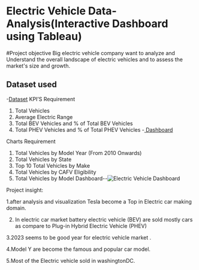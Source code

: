 # Electric Vehicle Data-Analysis(Interactive Dashboard using Tableau)
#Project objective 
Big electric vehicle company want to analyze and Understand the overall landscape of electric vehicles and to assess the market's size and growth.
## Dataset used
-<a href ="https://github.com/amitbhowate/Data-Analysis-Dashboard/blob/main/electric%20vehical.xlsb">Dataset</a>
KPI’S Requirement 
1. Total Vehicles
2. Average Electric Range
3. Total BEV Vehicles and % of Total BEV Vehicles
4. Total PHEV Vehicles and % of Total PHEV Vehicles
-<a href ="https://github.com/amitbhowate/Data-Analysis-Dashboard/blob/main/Electric%20Vehicle%20Dashboard.png"> Dashboard<a/>

Charts Requirement
1.	Total Vehicles by Model Year (From 2010 Onwards)
2.	Total Vehicles by State
3.	Top 10 Total Vehicles by Make
4.	Total Vehicles by CAFV Eligibility
5.	Total Vehicles by Model
Dashboard--![Electric Vehicle Dashboard](https://github.com/user-attachments/assets/d5020749-f1a1-4f64-b0d7-828f34948734)

Project insight:

1.after analysis and visualization Tesla become a Top in Electric car making domain.

2. In electric car market battery electric vehicle (BEV) are sold mostly cars as compare to Plug-in Hybrid Electric Vehicle (PHEV)

3.2023 seems to be good year for electric vehicle market .
   
4.Model Y are become the famous and popular car model.

5.Most of the Electric vehicle sold in washingtonDC.
